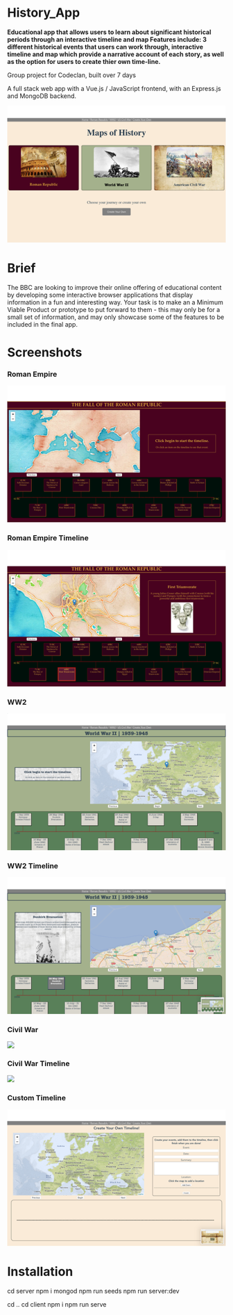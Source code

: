 # History_App
**Educational app that allows users to learn about significant historical periods through an interactive timeline and map
Features include:
3 different historical events that users can work through,
interactive timeline and map which provide a narrative account of each story, as well as the option for users to create thier own time-line.**

Group project for Codeclan, built over 7 days


A full stack web app with a Vue.js / JavaScript frontend, with an Express.js and MongoDB backend.

![](https://github.com/timmlaxton/History_Education_App/blob/master/ScreenShots/Home%20Page.png?raw=true)

# Brief

The BBC are looking to improve their online offering of educational content by developing some interactive browser applications that display information in a fun and interesting way. Your task is to make an a Minimum Viable Product or prototype to put forward to them - this may only be for a small set of information, and may only showcase some of the features to be included in the final app.


# Screenshots


### Roman Empire
![](https://github.com/timmlaxton/History_Education_App/blob/master/ScreenShots/Roman%20Empire.png?raw=true)
### Roman Empire Timeline
![](https://github.com/timmlaxton/History_Education_App/blob/master/ScreenShots/Roman%20Empire%20Timeline.png?raw=true)
### WW2
![](https://github.com/timmlaxton/History_Education_App/blob/master/ScreenShots/WW2.png?raw=true)
### WW2 Timeline
![](https://github.com/timmlaxton/History_Education_App/blob/master/ScreenShots/WW2%20Timeline.png?raw=true)
### Civil War
![](https://github.com/timmlaxton/History_Education_App/blob/master/ScreenShots/Civil%20War.png?raw=true)
### Civil War Timeline
![](https://github.com/timmlaxton/History_Education_App/blob/master/ScreenShots/Civil%20War%20Timeline.png?raw=true)
### Custom Timeline
![](https://github.com/timmlaxton/History_Education_App/blob/master/ScreenShots/Custom%20Timeline.png?raw=true)

# Installation

cd server
npm i
mongod
npm run seeds
npm run server:dev

cd ..
cd client
npm i
npm run serve
